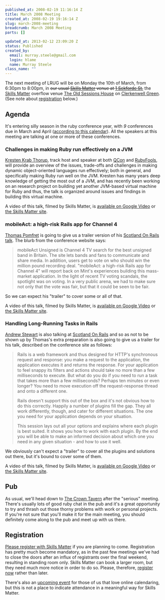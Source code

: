 ```yaml
--- 
published_at: 2008-02-19 11:16:14 Z
title: March 2008 Meeting
created_at: 2008-02-19 19:16:14 Z
slug: march-2008-meeting
breadcrumb: March 2008 Meeting
parts: []

updated_at: 2013-02-12 23:09:20 Z
status: Published
created_by: 
  email: murray.steele@gmail.com
  login: hlame
  name: Murray Steele
class_name: ""
---
```


The next meeting of LRUG will be on Monday the 10th of March, from 6:30pm to 8:00pm, in <strike>our usual [Skills Matter](http://www.skillsmatter.com/) venue at [1 Sekforde St.](http://maps.google.co.uk/maps?f=q&hl=en&q=EC1R+0BE&layer=&ie=UTF8&z=16&om=1&iwloc=addr)</strike> the [Skills Matter](http://www.skillsmatter.com/) overflow venue [The Old Sessions House](http://www.sessionshouse.com/) on [Clerkenwell Green](http://maps.google.co.uk/maps/ms?ie=UTF8&hl=en&msa=0&ll=51.524058,-0.104628&spn=0.004533,0.007907&z=17&msid=110079876098346406496.000447c8b0590d82aef55). (See note about <a href="#registration">registration</a> below.)

Agenda
------

It's entering silly season in the ruby conference year, with _9_ conferences due in March and April ([according to this calendar](http://www.google.com/calendar/embed?src=r6c5vcp8tq92731rfbmm33q1e0%40group.calendar.google.com&ctz=Europe/London)).  All the speakers at this meeting are talking at one or more of these conferences.

### Challenges in making Ruby run effectively on a JVM

[Kresten Krab Thorup](http://www.version2.dk/blogs/krestenkrabthorup), track host and speaker at both [QCon](http://qcon.infoq.com/london/tracks/show_track.jsp?trackOID=86) and [RubyFools](http://jaoo.dk/ruby-cph/tracks/show_track.jsp?trackOID=106), will provide an overview of the issues, trade-offs and challenges in making dynamic object-oriented languages run effectively; both in general, and specifically making Ruby run well on the JVM.  Kresten has many years deep knowledge of getting the most out of a JVM, and has recently been working on an research project on building yet another JVM-based virtual machine for Ruby and thus, the talk is organized around issues and findings in building this virtual machine. 

A video of this talk, filmed by Skills Matter, is [available on Google Video](http://video.google.com/videoplay?docid=4419988168845761981) or [the Skills Matter site](http://skillsmatter.com/podcast/ajax-ria/challenges-in-making-ruby-run-effectively-on-a-jvm).

### mobileAct: a high-risk Rails app for Channel 4

[Thomas Pomfret](http://mintdigital.com/) is going to give us a trailer version of his [Scotland On Rails talk](http://www.scotlandonrails.com/talks#mobileact_a_highrisk_rails_app_for_channel_4).  The blurb from the conference website says:

> mobileAct Unsigned is Channel 4 TV search for the best unsigned band in Britain. The site lets bands and fans to communicate and 
> share media. In addition, users get to vote on who should win the million pound recording deal. "mobileAct: a high-risk Rails app
> for Channel 4" will report back on Mint's experiences building this mass-market application. In the light of recent TV voting 
> scandals, the spotlight was on voting. In a very public arena, we had to make sure not only that the vote was fair, but that 
> it could be seen to be fair.

So we can expect his "trailer" to cover some or all of that.

A video of this talk, filmed by Skills Matter, is [available on Google Video](http://video.google.com/videoplay?docid=4044506860593865662) or [the Skills Matter site](http://skillsmatter.com/podcast/ajax-ria/mobileact-a-high-risk-rails-app-for-channel-4).

### Handling Long-Running Tasks in Rails

[Andrew Stewart](http://blog.airbladesoftware.com/) is also talking at [Scotland On Rails](http://www.scotlandonrails.com/talks#handling_longrunning_tasks_in_rails) and so as not to be shown up by Thomas's extra preparation is also going to give us a trailer for his talk, described on the conference site as follows:

> Rails is a web framework and thus designed for HTTP's synchronous request and response: you make a request to the application, 
> the application executes it and returns the response. For your application to feel snappy its filters and actions should take 
> no more than a few milliseconds to execute. But what do you do if you need to run a task that takes more than a few 
> milliseconds? Perhaps ten minutes or even longer? You need to move execution off the request-response thread and onto
> a different one.
>
> Rails doesn't support this out of the box and it's not obvious how to do this correctly. Happily a number of plugins fill 
> the gap. They all work differently, though, and cater for different situations. The one you need for your application 
> depends on your situation.
>
> This session lays out all your options and explains where each plugin is best suited. It shows you how to work with each 
> plugin. By the end you will be able to make an informed decision about which one you need in any given situation - and how 
> to use it well.

We obviously can't expect a "trailer" to cover all the plugins and solutions out there, but it's bound to cover some of them.

A video of this talk, filmed by Skills Matter, is [available on Google Video](http://video.google.com/videoplay?docid=5044315308846114666) or [the Skills Matter site](http://skillsmatter.com/podcast/ajax-ria/handling-long-running-tasks-in-rails).

Pub
---

As usual, we'll head down to [The Crown Tavern](http://fancyapint.com/pubs/pub199.html) after the "serious" meeting.  There's usually lots of good ruby chat in the pub and it's a great opportunity to try and thrash out those thorny problems with work or personal projects.  If you're not sure that you'll make it for the main meeting, you should definitely come along to the pub and meet up with us there.

<a name="registration"></a>
Registration
------------

[Please register with Skills Matter](http://www.skillsmatter.com/lrug) if you are planning to come.  Registration has pretty much become mandatory, as in the past few meetings we've had to close the doors after an influx of registrants over the final weekend, resulting in standing room only.  Skills Matter can book a larger room, but they need much more notice in order to do so.  Please, therefore, [register now](http://www.skillsmatter.com/lrug) rather than later.  

There's also an [upcoming event](http://upcoming.yahoo.com/event/435107/) for those of us that love online calendaring, but this is not a place to indicate attendance in a meaningful way for Skills Matter.
